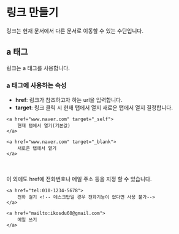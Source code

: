 # 링크 만들기
링크는 현재 문서에서 다른 문서로 이동할 수 있는 수단입니다.<br>

## a 태그
링크는 a 태그를 사용합니다.

### a 태그에 사용하는 속성
* **href**: 링크가 참조하고자 하는 url을 입력합니다.<br>
* **target**: 링크 클릭 시 현재 탭에서 열지 새로운 탭에서 열지 결정합니다.<br>

```
<a href="www.naver.com" target="_self">
    현재 탭에서 열기(기본값)
</a>

<a href="www.naver.com" target="_blank">
    새로운 탭에서 열기
</a>
```
<br>
<br>
이 외에도 href에 전화번호나 메일 주소 등을 지정 할 수 있습니다.

```
<a href="tel:010-1234-5678">
    전화 걸기 <!-- 데스크탑일 경우 전화기능이 없다면 사용 불가-->
</a>

<a href="mailto:ikosdu60@gmail.com">
    메일 쓰기
</a>
```

